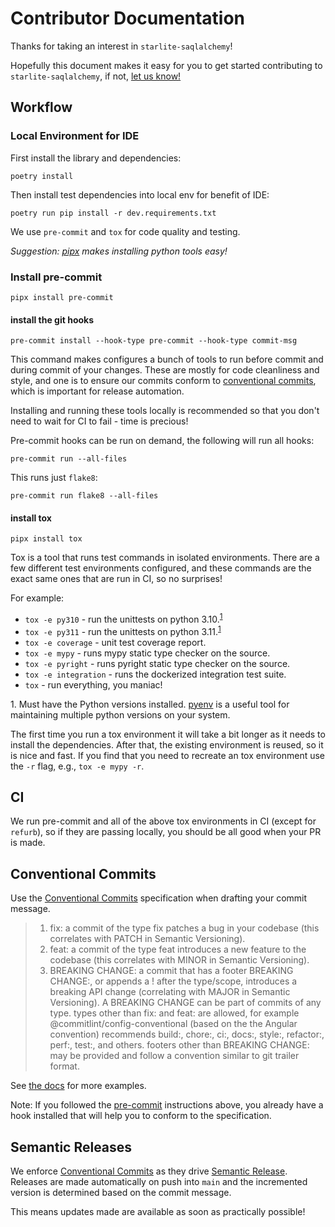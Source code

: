 # Contributor Documentation

Thanks for taking an interest in `starlite-saqlalchemy`!

Hopefully this document makes it easy for you to get started contributing to `starlite-saqlalchemy`,
if not, [let us know!](https://github.com/topsport-com-au/starlite-saqlalchemy/issues)

## Workflow

### Local Environment for IDE

First install the library and dependencies:

`poetry install`

Then install test dependencies into local env for benefit of IDE:

`poetry run pip install -r dev.requirements.txt`

We use `pre-commit` and `tox` for code quality and testing.

_Suggestion: [pipx](https://pypa.github.io/pipx/) makes installing python tools easy!_

### Install pre-commit

`pipx install pre-commit`

#### install the git hooks

`pre-commit install --hook-type pre-commit --hook-type commit-msg`

This command makes configures a bunch of tools to run before commit and during commit of your
changes. These are mostly for code cleanliness and style, and one is to ensure our commits conform
to [conventional commits](https://www.conventionalcommits.org), which is important for release
automation.

Installing and running these tools locally is recommended so that you don't need to wait for CI to
fail - time is precious!

Pre-commit hooks can be run on demand, the following will run all hooks:

`pre-commit run --all-files`

This runs just `flake8`:

`pre-commit run flake8 --all-files`

#### install tox

`pipx install tox`

Tox is a tool that runs test commands in isolated environments. There are a few different test
environments configured, and these commands are the exact same ones that are run in CI, so no
surprises!

For example:

- `tox -e py310` - run the unittests on python 3.10.<sup>[1](#tox1)</sup>
- `tox -e py311` - run the unittests on python 3.11.<sup>[1](#tox1)</sup>
- `tox -e coverage` - unit test coverage report.
- `tox -e mypy` - runs mypy static type checker on the source.
- `tox -e pyright` - runs pyright static type checker on the source.
- `tox -e integration` - runs the dockerized integration test suite.
- `tox` - run everything, you maniac!

<a name="tox1">1</a>. Must have the Python versions installed.
[pyenv](https://github.com/pyenv/pyenv) is a useful tool for maintaining multiple python versions on
your system.

The first time you run a tox environment it will take a bit longer as it needs to install the
dependencies. After that, the existing environment is reused, so it is nice and fast. If you find
that you need to recreate an tox environment use the `-r` flag, e.g., `tox -e mypy -r`.

## CI

We run pre-commit and all of the above tox environments in CI (except for `refurb`), so if they are
passing locally, you should be all good when your PR is made.

## Conventional Commits

Use the [Conventional Commits](https://www.conventionalcommits.org/en/v1.0.0/) specification when
drafting your commit message.

> 1. fix: a commit of the type fix patches a bug in your codebase (this correlates with PATCH in
>    Semantic Versioning).
> 2. feat: a commit of the type feat introduces a new feature to the codebase (this correlates with
>    MINOR in Semantic Versioning).
> 3. BREAKING CHANGE: a commit that has a footer BREAKING CHANGE:, or appends a ! after the
>    type/scope, introduces a breaking API change (correlating with MAJOR in Semantic Versioning). A BREAKING CHANGE can be part of commits of any type.
>    types other than fix: and feat: are allowed, for example @commitlint/config-conventional (based on the the Angular convention) recommends build:, chore:, ci:, docs:, style:, refactor:, perf:, test:, and others.
>    footers other than BREAKING CHANGE: <description> may be provided and follow a convention similar to git trailer format.

See [the docs](https://www.conventionalcommits.org/en/v1.0.0/) for more examples.

Note: If you followed the [pre-commit](#install-pre-commit) instructions above, you already have a
hook installed that will help you to conform to the specification.

## Semantic Releases

We enforce [Conventional Commits](#conventional-commits) as they drive
[Semantic Release](https://python-semantic-release.readthedocs.io/en/latest/#). Releases are made
automatically on push into `main` and the incremented version is determined based on the commit
message.

This means updates made are available as soon as practically possible!
